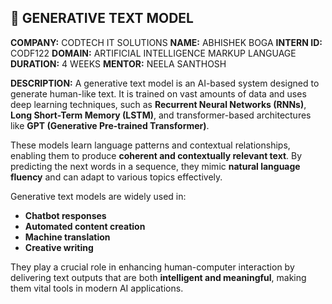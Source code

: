 

## 🤖 GENERATIVE TEXT MODEL

**COMPANY:** CODTECH IT SOLUTIONS
**NAME:** ABHISHEK BOGA
**INTERN ID:** CODF122
**DOMAIN:** ARTIFICIAL INTELLIGENCE MARKUP LANGUAGE
**DURATION:** 4 WEEKS
**MENTOR:** NEELA SANTHOSH

**DESCRIPTION:**
A generative text model is an AI-based system designed to generate human-like text. It is trained on vast amounts of data and uses deep learning techniques, such as **Recurrent Neural Networks (RNNs)**, **Long Short-Term Memory (LSTM)**, and transformer-based architectures like **GPT (Generative Pre-trained Transformer)**.

These models learn language patterns and contextual relationships, enabling them to produce **coherent and contextually relevant text**. By predicting the next words in a sequence, they mimic **natural language fluency** and can adapt to various topics effectively.

Generative text models are widely used in:

* **Chatbot responses**
* **Automated content creation**
* **Machine translation**
* **Creative writing**

They play a crucial role in enhancing human-computer interaction by delivering text outputs that are both **intelligent and meaningful**, making them vital tools in modern AI applications.

